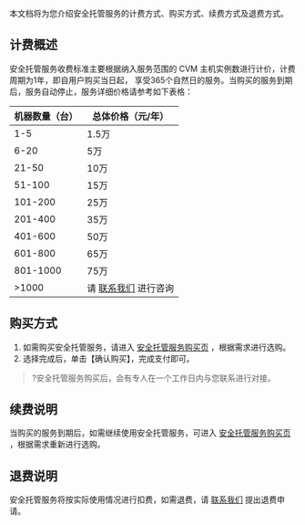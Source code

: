本文档将为您介绍安全托管服务的计费方式、购买方式、续费方式及退费方式。
## 计费概述
安全托管服务收费标准主要根据纳入服务范围的 CVM 主机实例数进行计价，计费周期为1年，即自用户购买当日起， 享受365个自然日的服务。当购买的服务到期后，服务自动停止，服务详细价格请参考如下表格：

|机器数量（台）|	总体价格（元/年）|
|------|-------|
|1-5	|1.5万|
|6-20|	5万|
|21-50	|10万|
|51-100|	15万|
|101-200|	25万|
|201-400	|35万|
|401-600	|50万|
|601-800	|65万|
|801-1000|	75万|
|>1000|	请 [联系我们](https://cloud.tencent.com/act/event/connect-service) 进行咨询|

## 购买方式

1. 如需购买安全托管服务，请进入 [安全托管服务购买页](https://buy.cloud.tencent.com/mss) ，根据需求进行选购。
2. 选择完成后，单击【确认购买】，完成支付即可。
>?安全托管服务购买后，会有专人在一个工作日内与您联系进行对接。

## 续费说明
当购买的服务到期后，如需继续使用安全托管服务，可进入 [安全托管服务购买页](https://buy.cloud.tencent.com/mss) ，根据需求重新进行选购。

## 退费说明
安全托管服务将按实际使用情况进行扣费，如需退费，请 [联系我们](https://cloud.tencent.com/act/event/connect-service) 提出退费申请。
